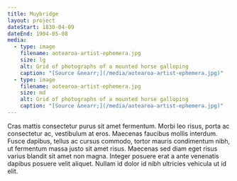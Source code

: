 ```yaml
---
title: Muybridge
layout: project
dateStart: 1830-04-09
dateEnd: 1904-05-08
media:
  - type: image
    filename: aotearoa-artist-ephemera.jpg
    size: lg
    alt: Grid of photographs of a mounted horse galloping
    caption: "[Source &nearr;](/media/aotearoa-artist-ephemera.jpg)"
  - type: image
    filename: aotearoa-artist-ephemera.jpg
    size: md
    alt: Grid of photographs of a mounted horse galloping
    caption: "[Source &nearr;](/media/aotearoa-artist-ephemera.jpg)"
---
```


Cras mattis consectetur purus sit amet fermentum. Morbi leo risus, porta ac consectetur ac, vestibulum at eros. Maecenas faucibus mollis interdum. Fusce dapibus, tellus ac cursus commodo, tortor mauris condimentum nibh, ut fermentum massa justo sit amet risus. Maecenas sed diam eget risus varius blandit sit amet non magna. Integer posuere erat a ante venenatis dapibus posuere velit aliquet. Nullam id dolor id nibh ultricies vehicula ut id elit.